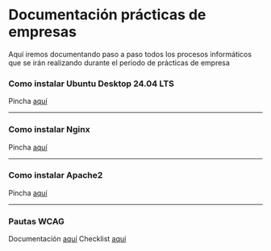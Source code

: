 # Documentación prácticas de empresas

Aquí iremos documentando paso a paso todos los procesos informáticos que se irán realizando durante el periodo de prácticas de empresa

### Como instalar Ubuntu Desktop 24.04 LTS

Pincha [aquí](/Ubuntu24.04LTS/README.md)

---

### Como instalar Nginx

Pincha [aquí](/Nginx/README.md)

---

### Como instalar Apache2

Pincha [aquí](/Apache2/README.md)

---

### Pautas WCAG

Documentación [aquí](/WCAG2.2/README.md)
Checklist [aquí](/WCAG2.2/checklist.md)
